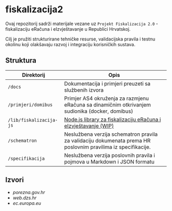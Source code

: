 # fiskalizacija2

Ovaj repozitorij sadrži materijale vezane uz `Projekt Fiskalizacija 2.0` - fiskalizaciju eRačuna i eIzvještavanje u Republici Hrvatskoj.

Cilj je pružiti strukturirane tehničke resurse, validacijska pravila i testnu okolinu koji olakšavaju razvoj i integraciju korisničkih sustava.

## Struktura

| Direktorij              | Opis                                                                                                             |
|-------------------------|------------------------------------------------------------------------------------------------------------------|
| `/docs`                 | Dokumentacija i primjeri preuzeti sa službenih izvora                                                            |
| `/primjeri/domibus`     | Primjer AS4 okruženja za razmjenu eRačuna sa dinamičnim otkrivanjem sudionika (docker, domibus)                  |
| `/lib/fiskalizacija-js` | [Node.js library za fiskalizaciju eRačuna i eIzvještavanje (WIP)](https://github.com/shunkica/fiskalizacija2-js) |
| `/schematron`           | Neslužbena verzija schematron pravila za validaciju dokumenata prema HR poslovnim pravilima iz specifikacije.    |
| `/specifikacija `       | Neslužbena verzija poslovnih pravila i pojmova u Markdown i JSON formatu                                         |

## Izvori

- _porezna.gov.hr_
- _web.dzs.hr_
- _ec.europa.eu_
